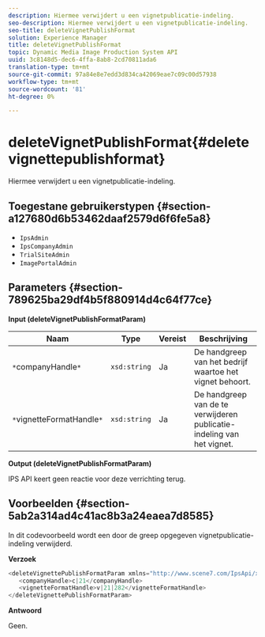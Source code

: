 ```yaml
---
description: Hiermee verwijdert u een vignetpublicatie-indeling.
seo-description: Hiermee verwijdert u een vignetpublicatie-indeling.
seo-title: deleteVignetPublishFormat
solution: Experience Manager
title: deleteVignetPublishFormat
topic: Dynamic Media Image Production System API
uuid: 3c8148d5-dec6-4ffa-8ab8-2cd70811ada6
translation-type: tm+mt
source-git-commit: 97a84e8e7edd3d834ca42069eae7c09c00d57938
workflow-type: tm+mt
source-wordcount: '81'
ht-degree: 0%

---
```



# deleteVignetPublishFormat{#deletevignettepublishformat}

Hiermee verwijdert u een vignetpublicatie-indeling.

## Toegestane gebruikerstypen {#section-a127680d6b53462daaf2579d6f6fe5a8}

* `IpsAdmin`
* `IpsCompanyAdmin`
* `TrialSiteAdmin`
* `ImagePortalAdmin`

## Parameters {#section-789625ba29df4b5f880914d4c64f77ce}

**Input (deleteVignetPublishFormatParam)**

| Naam | Type | Vereist | Beschrijving |
|---|---|---|---|
| `*`companyHandle`*` | `xsd:string` | Ja | De handgreep van het bedrijf waartoe het vignet behoort. |
| `*`vignetteFormatHandle`*` | `xsd:string` | Ja | De handgreep van de te verwijderen publicatie-indeling van het vignet. |

**Output (deleteVignetPublishFormatParam)**

IPS API keert geen reactie voor deze verrichting terug.

## Voorbeelden {#section-5ab2a314ad4c41ac8b3a24eaea7d8585}

In dit codevoorbeeld wordt een door de greep opgegeven vignetpublicatie-indeling verwijderd.

**Verzoek**

```java
<deleteVignettePublishFormatParam xmlns="http://www.scene7.com/IpsApi/xsd/2008-01-15">
   <companyHandle>c|21</companyHandle>
   <vignetteFormatHandle>v|21|282</vignetteFormatHandle>
</deleteVignettePublishFormatParam>
```

**Antwoord**

Geen.
